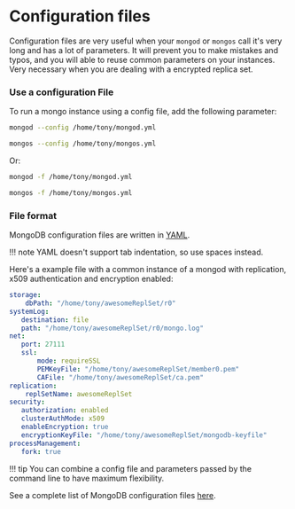 # Configuration files

Configuration files are very useful when your `mongod` or `mongos` call it's very long and has a lot of parameters. It will prevent you to make mistakes and typos, and you will able to reuse common parameters on your instances. Very necessary when you are dealing with a encrypted replica set.

### Use a configuration File

To run a mongo instance using a config file, add the following parameter:

```bash
mongod --config /home/tony/mongod.yml

mongos --config /home/tony/mongos.yml
```
Or:

```bash
mongod -f /home/tony/mongod.yml

mongos -f /home/tony/mongos.yml
```


### File format

MongoDB configuration files are written in [YAML](http://www.yaml.org/). 

!!! note
    YAML doesn't support tab indentation, so use spaces instead.
    
Here's a example file with a common instance of a mongod with replication, x509 authentication and encryption enabled:
 
```yaml
storage:
    dbPath: "/home/tony/awesomeReplSet/r0"
systemLog:
   destination: file
   path: "/home/tony/awesomeReplSet/r0/mongo.log"
net:
   port: 27111
   ssl:
       mode: requireSSL
       PEMKeyFile: "/home/tony/awesomeReplSet/member0.pem"
       CAFile: "/home/tony/awesomeReplSet/ca.pem"
replication:
    replSetName: awesomeReplSet
security:
   authorization: enabled
   clusterAuthMode: x509
   enableEncryption: true
   encryptionKeyFile: "/home/tony/awesomeReplSet/mongodb-keyfile"
processManagement:
   fork: true
```
!!! tip
    You can combine a config file and parameters passed by the command line to have maximum flexibility.

    
See a complete list of MongoDB configuration files [here](https://docs.mongodb.com/manual/reference/configuration-options/#core-options).